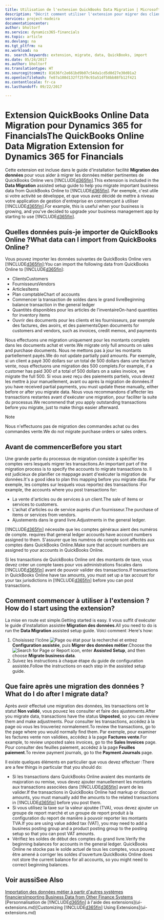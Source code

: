 ```yaml
---
title: Utilisation de l'extension QuickBooks Data Migration | Microsoft Docs
description: "Décrit comment utiliser l'extension pour migrer des clients, des fournisseurs, des articles, et des comptes de QuickBooks Online à Financials."
services: project-madeira
documentationcenter: 
author: bholtorf
ms.service: dynamics365-financials
ms.topic: article
ms.devlang: na
ms.tgt_pltfrm: na
ms.workload: na
ms. search.keywords: extension, migrate, data, QuickBooks, import
ms.date: 05/24/2017
ms.author: bholtorf
ms.translationtype: HT
ms.sourcegitcommit: 81636fc2e661bd9b07c54da1cd5d0d27e30d01a2
ms.openlocfilehash: fe87a108d132ff25f0c93a51df58bb88fb12f421
ms.contentlocale: fr-ca
ms.lasthandoff: 09/22/2017

---
```


# <a name="the-quickbooks-online-data-migration-extension-for-dynamics-365-for-financials"></a><span data-ttu-id="935ee-103">Extension QuickBooks Online Data Migration pour Dynamics 365 for Financials</span><span class="sxs-lookup"><span data-stu-id="935ee-103">The QuickBooks Online Data Migration Extension for Dynamics 365 for Financials</span></span>
<span data-ttu-id="935ee-104">Cette extension est incluse dans le guide d'installation facilité **Migration des données** pour vous aider à migrer les données métier pertinentes de QuickBooks Online vers [!INCLUDE[d365fin](includes/d365fin_md.md)].</span><span class="sxs-lookup"><span data-stu-id="935ee-104">This extension is included in the **Data Migration** assisted setup guide to help you migrate important business data from QuickBooks Online to [!INCLUDE[d365fin](includes/d365fin_md.md)].</span></span> <span data-ttu-id="935ee-105">Par exemple, c'est utile si votre activité se développe, et que vous avez décidé de mettre à niveau votre application de gestion d'entreprise en commençant à utiliser [!INCLUDE[d365fin](includes/d365fin_md.md)].</span><span class="sxs-lookup"><span data-stu-id="935ee-105">For example, this is useful when your business is growing, and you've decided to upgrade your business management app by starting to use [!INCLUDE[d365fin](includes/d365fin_md.md)].</span></span>

## <a name="what-data-can-i-import-from-quickbooks-online"></a><span data-ttu-id="935ee-106">Quelles données puis-je importer de QuickBooks Online ?</span><span class="sxs-lookup"><span data-stu-id="935ee-106">What data can I import from QuickBooks Online?</span></span>
<span data-ttu-id="935ee-107">Vous pouvez importer les données suivantes de QuickBooks Online vers [!INCLUDE[d365fin](includes/d365fin_md.md)]:</span><span class="sxs-lookup"><span data-stu-id="935ee-107">You can import the following data from QuickBooks Online to [!INCLUDE[d365fin](includes/d365fin_md.md)]:</span></span>  

* <span data-ttu-id="935ee-108">Clients</span><span class="sxs-lookup"><span data-stu-id="935ee-108">Customers</span></span>
* <span data-ttu-id="935ee-109">Fournisseurs</span><span class="sxs-lookup"><span data-stu-id="935ee-109">Vendors</span></span>
* <span data-ttu-id="935ee-110">Articles</span><span class="sxs-lookup"><span data-stu-id="935ee-110">Items</span></span>
* <span data-ttu-id="935ee-111">Plan comptable</span><span class="sxs-lookup"><span data-stu-id="935ee-111">Chart of accounts</span></span> 
* <span data-ttu-id="935ee-112">Commencer la transaction de soldes dans le grand livre</span><span class="sxs-lookup"><span data-stu-id="935ee-112">Beginning balance transaction in the general ledger</span></span>
* <span data-ttu-id="935ee-113">Quantités disponibles pour les articles de l'inventaire</span><span class="sxs-lookup"><span data-stu-id="935ee-113">On-hand quantities for inventory items</span></span>
* <span data-ttu-id="935ee-114">Ouvrir des documents pour les clients et les fournisseurs, par exemple des factures, des avoirs, et des paiements</span><span class="sxs-lookup"><span data-stu-id="935ee-114">Open documents for customers and vendors, such as invoices, credit memos, and payments</span></span>

<span data-ttu-id="935ee-115">Nous effectuons une migration uniquement pour les montants complets dans les documents achat et vente.</span><span class="sxs-lookup"><span data-stu-id="935ee-115">We migrate only full amounts on sales and purchase documents.</span></span> <span data-ttu-id="935ee-116">Nous ne mettons pas à jour les montants partiellement payés.</span><span class="sxs-lookup"><span data-stu-id="935ee-116">We do not update partially paid amounts.</span></span> <span data-ttu-id="935ee-117">Par exemple, si un client a payé 300 dollars sur un total de 500 dollars dans une facture vente, nous effectuons une migration des 500 complets.</span><span class="sxs-lookup"><span data-stu-id="935ee-117">For example, if a customer has paid 300 of a total of 500 dollars on a sales invoice, we migrate the full 500.</span></span> <span data-ttu-id="935ee-118">Si vous avez reçu des paiements partiels, vous devez les mettre à jour manuellement, avant ou après la migration de données.</span><span class="sxs-lookup"><span data-stu-id="935ee-118">If you have received partial payments, you must update these manually, either before or after you migrate data.</span></span> <span data-ttu-id="935ee-119">Nous vous recommandons d'affecter les transactions restantes avant d'exécuter une migration, pour faciliter la suite du processus.</span><span class="sxs-lookup"><span data-stu-id="935ee-119">We recommend that you apply outstanding transactions before you migrate, just to make things easier afterward.</span></span>

> [!NOTE]  
>   <span data-ttu-id="935ee-120">Nous n'effectuons pas de migration des commandes achat ou des commandes vente.</span><span class="sxs-lookup"><span data-stu-id="935ee-120">We do not migrate purchase orders or sales orders.</span></span>

## <a name="before-you-start"></a><span data-ttu-id="935ee-121">Avant de commencer</span><span class="sxs-lookup"><span data-stu-id="935ee-121">Before you start</span></span>
<span data-ttu-id="935ee-122">Une grande partie du processus de migration consiste à spécifier les comptes vers lesquels migrer les transactions.</span><span class="sxs-lookup"><span data-stu-id="935ee-122">An important part of the migration process is to specify the accounts to migrate transactions to.</span></span> <span data-ttu-id="935ee-123">Il est judicieux de planifier ce mappage avant d'exécuter la migration de données.</span><span class="sxs-lookup"><span data-stu-id="935ee-123">It's a good idea to plan this mapping before you migrate data.</span></span> <span data-ttu-id="935ee-124">Par exemple, les comptes sur lesquels vous reportez des transactions :</span><span class="sxs-lookup"><span data-stu-id="935ee-124">For example, the accounts where you post transactions for:</span></span>  
  
* <span data-ttu-id="935ee-125">La vente d'articles ou de services à un client.</span><span class="sxs-lookup"><span data-stu-id="935ee-125">The sale of items or services to customers.</span></span>
* <span data-ttu-id="935ee-126">L'achat d'articles ou de service auprès d'un fournisseur.</span><span class="sxs-lookup"><span data-stu-id="935ee-126">The purchase of items or services from vendors.</span></span>  
* <span data-ttu-id="935ee-127">Ajustements dans le grand livre.</span><span class="sxs-lookup"><span data-stu-id="935ee-127">Adjustments in the general ledger.</span></span>  

[!INCLUDE[d365fin](includes/d365fin_md.md)]<span data-ttu-id="935ee-128"> nécessite que les comptes généraux aient des numéros de compte.</span><span class="sxs-lookup"><span data-stu-id="935ee-128"> requires that general ledger accounts have account numbers assigned to them.</span></span> <span data-ttu-id="935ee-129">S'assurer que les numéros de compte sont affectés aux comptes dans QuickBooks Online.</span><span class="sxs-lookup"><span data-stu-id="935ee-129">Make sure that account numbers are assigned to your accounts in QuickBooks Online.</span></span>

<span data-ttu-id="935ee-130">Si les transactions de QuickBooks Online ont des montants de taxe, vous devez créer un compte taxes pour vos administrations fiscales dans [!INCLUDE[d365fin](includes/d365fin_md.md)] avant de pouvoir valider des transactions.</span><span class="sxs-lookup"><span data-stu-id="935ee-130">If transactions in QuickBooks Online have tax amounts, you must set up a tax account for your tax jurisdictions in [!INCLUDE[d365fin](includes/d365fin_md.md)] before you can post transactions.</span></span>

## <a name="how-do-i-start-using-the-extension"></a><span data-ttu-id="935ee-131">Comment commencer à utiliser à l'extension ?</span><span class="sxs-lookup"><span data-stu-id="935ee-131">How do I start using the extension?</span></span>
<span data-ttu-id="935ee-132">La mise en route est simple.</span><span class="sxs-lookup"><span data-stu-id="935ee-132">Getting started is easy.</span></span> <span data-ttu-id="935ee-133">Il vous suffit d'exécuter le guide d'installation assistée **Migration des données**.</span><span class="sxs-lookup"><span data-stu-id="935ee-133">All you need to do is run the **Data Migration** assisted setup guide.</span></span> <span data-ttu-id="935ee-134">Voici comment :</span><span class="sxs-lookup"><span data-stu-id="935ee-134">Here's how:</span></span>

1. <span data-ttu-id="935ee-135">Choisissez l'icône ![Page ou état pour la recherchei](media/ui-search/search_small.png "cône Page ou état pour la recherche") et entrez **Configuration assistée**, puis **Migrer des données métier**.</span><span class="sxs-lookup"><span data-stu-id="935ee-135">Choose the ![Search for Page or Report](media/ui-search/search_small.png "Search for Page or Report icon") icon, enter **Assisted Setup**, and then choose **Migrate business data**.</span></span>
2. <span data-ttu-id="935ee-136">Suivez les instructions à chaque étape du guide de configuration assistée.</span><span class="sxs-lookup"><span data-stu-id="935ee-136">Follow the instructions on each step in the assisted setup guide.</span></span>

## <a name="what-do-i-do-after-i-migrate-data"></a><span data-ttu-id="935ee-137">Que faire après une migration des données ?</span><span class="sxs-lookup"><span data-stu-id="935ee-137">What do I do after I migrate data?</span></span>
<span data-ttu-id="935ee-138">Après avoir effectué une migration des données, les transactions ont le statut **Non validé**, vous pouvez les consulter et faire des ajustements.</span><span class="sxs-lookup"><span data-stu-id="935ee-138">After you migrate data, transactions have the status **Unposted**, so you can review them and make adjustments.</span></span> <span data-ttu-id="935ee-139">Pour consulter les transactions, accédez à la page où vous les trouveriez normalement.</span><span class="sxs-lookup"><span data-stu-id="935ee-139">To review the transactions, go to the page where you would normally find them.</span></span> <span data-ttu-id="935ee-140">Par exemple, pour examiner les factures vente non validées, accédez à la page **Factures vente**.</span><span class="sxs-lookup"><span data-stu-id="935ee-140">For example, to review unposted sales invoices, go to the **Sales Invoices** page.</span></span> <span data-ttu-id="935ee-141">Pour consulter des feuilles paiement, accédez à la page **Feuilles paiement**.</span><span class="sxs-lookup"><span data-stu-id="935ee-141">To review payment journals, go to the **Payment Journals** page.</span></span>   

<span data-ttu-id="935ee-142">Il existe quelques éléments en particulier que vous devez effectuer :</span><span class="sxs-lookup"><span data-stu-id="935ee-142">There are a few things in particular that you should do:</span></span>

* <span data-ttu-id="935ee-143">Si les transactions dans QuickBooks Online avaient des montants de majoration ou remise, vous devez ajouter manuellement les montants aux transactions associées dans [!INCLUDE[d365fin](includes/d365fin_md.md)] avant de les valider.</span><span class="sxs-lookup"><span data-stu-id="935ee-143">If the transactions in QuickBooks Online had markup or discount amounts, you must manually add the amounts to the related transactions in [!INCLUDE[d365fin](includes/d365fin_md.md)] before you post them.</span></span>
* <span data-ttu-id="935ee-144">Si vous utilisez la taxe sur la valeur ajoutée (TVA), vous devez ajouter un groupe de report marché et un groupe de report produit à la configuration du report de manière à pouvoir reporter les montants TVA.</span><span class="sxs-lookup"><span data-stu-id="935ee-144">If you are using value added tax (VAT), you may need to add a business posting group and a product posting group to the posting setup so that you can post VAT amounts.</span></span>
* <span data-ttu-id="935ee-145">Vérifiez les soldes de début des comptes du grand livre.</span><span class="sxs-lookup"><span data-stu-id="935ee-145">Verify the beginning balances for accounts in the general ledger.</span></span> <span data-ttu-id="935ee-146">QuickBooks Online ne stocke pas le solde actuel de tous les comptes, vous pouvez être amené à corriger les soldes d'ouverture.</span><span class="sxs-lookup"><span data-stu-id="935ee-146">QuickBooks Online does not store the current balance for all accounts, so you might need to correct beginning balances.</span></span>

## <a name="see-also"></a><span data-ttu-id="935ee-147">Voir aussi</span><span class="sxs-lookup"><span data-stu-id="935ee-147">See Also</span></span>
[<span data-ttu-id="935ee-148">Importation des données métier à partir d'autres systèmes financiers</span><span class="sxs-lookup"><span data-stu-id="935ee-148">Importing Business Data from Other Finance Systems</span></span>](upload-data.md)  
<span data-ttu-id="935ee-149">[Personnalisation de [!INCLUDE[d365fin](includes/d365fin_md.md)] à l'aide des extensions](ui-extensions.md)</span><span class="sxs-lookup"><span data-stu-id="935ee-149">[Customizing [!INCLUDE[d365fin](includes/d365fin_md.md)] Using Extensions](ui-extensions.md)</span></span>  

